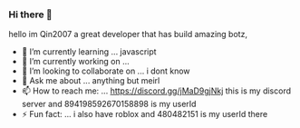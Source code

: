 ### Hi there 👋

hello im Qin2007 a great developer that has build amazing botz,  

- 🌱 I’m currently learning ... javascript
- 🔭 I’m currently working on ... 
- 👯 I’m looking to collaborate on ... i dont know
- 💬 Ask me about ... anything but meirl
- 📫 How to reach me: ... https://discord.gg/jMaD9gjNkj this is my discord server and 894198592670158898 is my userId
- ⚡ Fun fact: ... i also have roblox and 480482151 is my userId there

